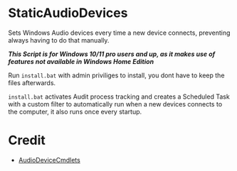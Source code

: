 # StaticAudioDevices
Sets Windows Audio devices every time a new device connects, preventing always having to do that manually.

***This Script is for Windows 10/11 pro users and up, as it makes use of features not available in Windows Home Edition***

Run `install.bat` with admin priviliges to install, you dont have to keep the files afterwards.

`install.bat` activates Audit process tracking and creates a Scheduled Task with a custom filter to automatically run when a new devices connects to the computer, it also runs once every startup.

# Credit
- [AudioDeviceCmdlets](https://github.com/frgnca/AudioDeviceCmdlets)
